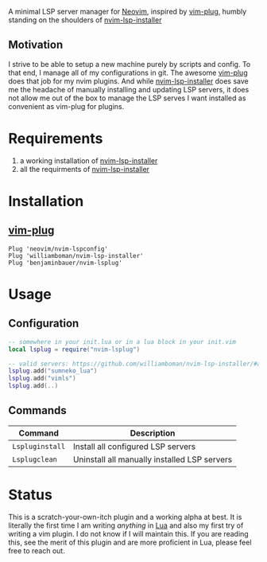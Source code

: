 A minimal LSP server manager for [Neovim](https://neovim.io), inspired by [vim-plug](https://github.com/junegunn/vim-plug), humbly standing on the shoulders of [nvim-lsp-installer](https://github.com/williamboman/nvim-lsp-installer/)
## Motivation
I strive to be able to setup a new machine purely by scripts and config. To that end, I manage all of my configurations in git. The awesome [vim-plug](https://github.com/junegunn/vim-plug) does that job for my nvim plugins. And while [nvim-lsp-installer](https://github.com/williamboman/nvim-lsp-installer/) does save me the headache of manually installing and updating LSP servers, it does not allow me out of the box to manage the LSP serves I want installed as convenient as vim-plug for plugins.
# Requirements
1. a working installation of [nvim-lsp-installer](https://github.com/williamboman/nvim-lsp-installer/)
2. all the requirments of [nvim-lsp-installer](https://github.com/williamboman/nvim-lsp-installer/)
# Installation
## [vim-plug](https://github.com/junegunn/vim-plug)
```vim
Plug 'neovim/nvim-lspconfig'
Plug 'williamboman/nvim-lsp-installer'
Plug 'benjaminbauer/nvim-lsplug'
```
# Usage
## Configuration
```lua
-- somewhere in your init.lua or in a lua block in your init.vim
local lsplug = require("nvim-lsplug")

-- valid servers: https://github.com/williamboman/nvim-lsp-installer/#available-lsps
lsplug.add("sumneko_lua")
lsplug.add("vimls")
lsplug.add(..)
```
## Commands
| Command                             | Description                                                        |
| ----------------------------------- | ------------------------------------------------------------------ |
| `Lspluginstall` | Install all configured LSP servers                                                    |
| `Lsplugclean`  | Uninstall all manually installed LSP servers                                          |
# Status
This is a scratch-your-own-itch plugin and a working alpha at best. It is literally the first time I am writing _anything_ in [Lua](https://www.lua.org) and also my first try of writing a vim plugin. I do not know if I will maintain this. If you are reading this, see the merit of this plugin and are more proficient in Lua, please feel free to reach out.
